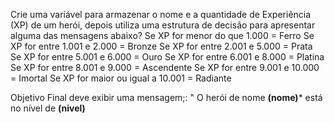 Crie uma variável para armazenar o nome e a quantidade de Experiência (XP) de um herói, depois utiliza uma estrutura de decisão para apresentar alguma das mensagens abaixo?
Se XP for menor do que 1.000 = Ferro 
Se XP for entre 1.001 e 2.000 = Bronze
Se XP for entre 2.001 e 5.000 = Prata 
Se XP for entre 5.001 e 6.000 = Ouro
Se XP for entre 6.001 e 8.000 = Platina 
Se XP for entre 8.001 e 9.000 = Ascendente
Se XP for entre 9.001 e 10.000 = Imortal
Se XP for maior ou igual a 10.001 = Radiante

Objetivo Final deve exibir uma mensagem;:
" O herói de nome **(nome)*** está no nível de **(nivel)**